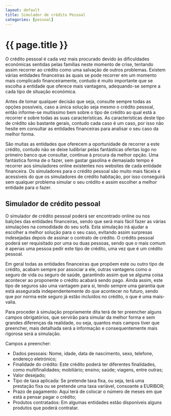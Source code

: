 ```yaml
---
layout: default
title: Simulador de crédito Pessoal
categories: [pessoal]
---
```


# {{ page.title }}

O crédito pessoal é cada vez mais procurado devido às dificuldades económicas sentidas pelas famílias neste momento de crise, tentando assim recorrer ao crédito como uma salvação de outros problemas. Existem várias entidades financeiras às quais se pode recorrer em um momento mais complicado financeiramente, contudo é muito importante que se escolha a entidade que oferece mais vantagens, adequando-se sempre a cada tipo de situação económica.

Antes de tomar qualquer decisão que seja, consulte sempre todas as opções possíveis, caso a única solução seja mesmo o crédito pessoal, então informe-se muitíssimo bem sobre o tipo de crédito ao qual está a recorrer e sobre todas as suas características. As características deste tipo de crédito são bastante gerais, contudo cada caso é um caso, por isso não hesite em consultar as entidades financeiras para analisar o seu caso da melhor forma.

São muitas as entidades que oferecem a oportunidade de recorrer a este crédito, contudo não se deixe ludibriar pelas fantásticas ofertas logo no primeiro banco que consultar, continue à procura da melhor opção. Uma fantástica forma de o fazer, sem gastar gasolina e demasiado tempo é recorrer aos simuladores online existentes nos websites de cada entidade financeira. Os simuladores para o crédito pessoal são muito mais fáceis e acessíveis do que os simuladores de crédito habitação, por isso conseguirá sem qualquer problema simular o seu crédito e assim escolher a melhor entidade para o fazer.

## Simulador de crédito pessoal

O simulador de crédito pessoal poderá ser encontrado online ou nos balções das entidades financeiras, sendo que será mais fácil fazer as várias simulações na comodidade do seu sofá. Esta simulação irá ajudar a escolher a melhor solução para o seu caso, evitando assim surpresas indesejadas depois de assinar o contrato de crédito. O crédito pessoal poderá ser requisitado por uma ou duas pessoas, sendo que o mais comum é apenas uma pessoa pedir este tipo de crédito, uma vez que é um crédito pessoal.

Em geral todas as entidades financeiras que propõem este ou outro tipo de crédito, acabam sempre por associar a ele, outras vantagens como o seguro de vida ou seguro de saúde, garantindo assim que se alguma coisa acontecer ao proponente o crédito acabará sendo pago. Ainda assim, este tipo de seguros são uma vantagem para si, tendo sempre uma garantia que está assegurada independentemente do que acontecer no futuro, sendo que por norma este seguro já estão incluídos no crédito, o que é uma mais-valia.

Para proceder à simulação propriamente dita terá de ter preencher alguns campos obrigatórios, que servirão para simular da melhor forma e sem grandes diferenças da realidade, ou seja, quantos mais campos tiver que preencher, mais detalhada será a informação e consequentemente mais rigorosa será a simulação.

Campos a preencher:

* Dados pessoais: Nome, idade, data de nascimento, sexo, telefone, endereço eletrónico;
* Finalidade do crédito: Este crédito poderá ter diferentes finalidades, como multifinalidades; mobiliário; ensino; saúde; viagens, entre outras;
* Valor desejado;
* Tipo de taxa aplicada: Se pretende taxa fixa, ou seja, terá uma prestação fixa ou se pretende uma taxa variável, consoante a EURIBOR;
* Prazo de pagamento: Aqui terá de colocar o número de meses em que está a pensar pagar o crédito;
* Produtos contratados: Em algumas entidades estão disponíveis alguns produtos que poderá contratar.
